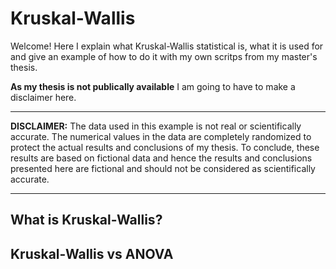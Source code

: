 # Kruskal-Wallis

Welcome! Here I explain what Kruskal-Wallis statistical is, what it is used for and give an example of how to do it with my own scritps from my master's thesis. 

**As my thesis is not publically available** I am going to have to make a disclaimer here.

____
**DISCLAIMER:** The data used in this example is not real or scientifically accurate. The numerical values in the data are completely randomized to protect the actual results and conclusions of my thesis. To conclude, these results are based on fictional data and hence the results and conclusions presented here are fictional and should not be considered as scientifically accurate.
____

## What is Kruskal-Wallis?


## Kruskal-Wallis vs ANOVA
